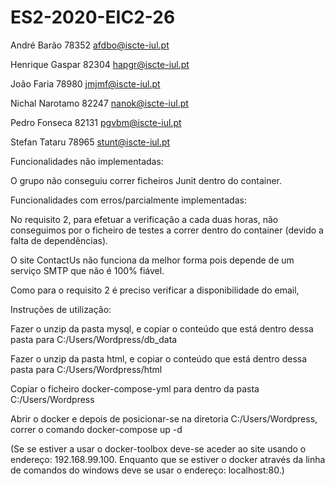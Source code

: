 # ES2-2020-EIC2-26 
André Barão 78352 afdbo@iscte-iul.pt

Henrique Gaspar 82304 hapgr@iscte-iul.pt

João Faria 78980 jmjmf@iscte-iul.pt

Nichal Narotamo 82247 nanok@iscte-iul.pt

Pedro Fonseca 82131 pgvbm@iscte-iul.pt

Stefan Tataru 78965 stunt@iscte-iul.pt


Funcionalidades não implementadas:

O grupo não conseguiu correr ficheiros Junit dentro do container.




Funcionalidades com erros/parcialmente implementadas:

No requisito 2, para efetuar a verificação a cada duas horas, não conseguimos por o ficheiro de testes a correr dentro do container
(devido a falta de dependências).

O site ContactUs não funciona da melhor forma pois depende de um serviço SMTP que não é 100% fiável.

Como para o requisito 2 é preciso verificar a disponibilidade do email, 





Instruções de utilização:

Fazer o unzip da pasta mysql, e copiar o conteúdo que está dentro dessa pasta para C:/Users/Wordpress/db_data

Fazer o unzip da pasta html, e copiar o conteúdo que está dentro dessa pasta para C:/Users/Wordpress/html

Copiar o ficheiro docker-compose-yml para dentro da pasta C:/Users/Wordpress

Abrir o docker e depois de posicionar-se na diretoria C:/Users/Wordpress, correr o comando docker-compose up -d

(Se se estiver a usar o docker-toolbox deve-se aceder ao site usando o endereço: 192.168.99.100. Enquanto que se estiver o docker através da linha de comandos do windows deve se usar o endereço: localhost:80.)



